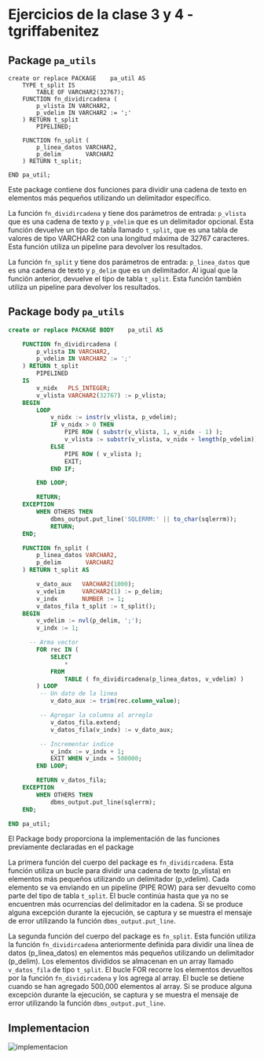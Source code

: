 # Ejercicios de la clase 3 y 4 - tgriffabenitez

## Package `pa_utils`
```slq
create or replace PACKAGE    pa_util AS
    TYPE t_split IS
        TABLE OF VARCHAR2(32767);
    FUNCTION fn_dividircadena (
        p_vlista IN VARCHAR2,
        p_vdelim IN VARCHAR2 := ';'
    ) RETURN t_split
        PIPELINED;

    FUNCTION fn_split (
        p_linea_datos VARCHAR2,
        p_delim       VARCHAR2
    ) RETURN t_split;

END pa_util;
```
Este package contiene dos funciones para dividir una cadena de texto en elementos más pequeños utilizando un delimitador específico.

La función `fn_dividircadena` y tiene dos parámetros de entrada: `p_vlista` que es una cadena de texto y `p_vdelim` que es un delimitador opcional. Esta función devuelve un tipo de tabla llamado `t_split`, que es una tabla de valores de tipo VARCHAR2 con una longitud máxima de 32767 caracteres. Esta función utiliza un pipeline para devolver los resultados.

La función `fn_split` y tiene dos parámetros de entrada: `p_linea_datos` que es una cadena de texto y `p_delim` que es un delimitador. Al igual que la función anterior, devuelve el tipo de tabla `t_split`. Esta función también utiliza un pipeline para devolver los resultados.

## Package body `pa_utils`
```sql
create or replace PACKAGE BODY    pa_util AS

    FUNCTION fn_dividircadena (
        p_vlista IN VARCHAR2,
        p_vdelim IN VARCHAR2 := ';'
    ) RETURN t_split
        PIPELINED
    IS
        v_nidx   PLS_INTEGER;
        v_vlista VARCHAR2(32767) := p_vlista;
    BEGIN
        LOOP
            v_nidx := instr(v_vlista, p_vdelim);
            IF v_nidx > 0 THEN
                PIPE ROW ( substr(v_vlista, 1, v_nidx - 1) );
                v_vlista := substr(v_vlista, v_nidx + length(p_vdelim));
            ELSE
                PIPE ROW ( v_vlista );
                EXIT;
            END IF;

        END LOOP;

        RETURN;
    EXCEPTION
        WHEN OTHERS THEN
            dbms_output.put_line('SQLERRM:' || to_char(sqlerrm));
            RETURN;
    END;

    FUNCTION fn_split (
        p_linea_datos VARCHAR2,
        p_delim       VARCHAR2
    ) RETURN t_split AS

        v_dato_aux   VARCHAR2(1000);
        v_vdelim     VARCHAR2(1) := p_delim;
        v_indx       NUMBER := 1;
        v_datos_fila t_split := t_split();
    BEGIN
        v_vdelim := nvl(p_delim, ';');
        v_indx := 1;

      -- Arma vector
        FOR rec IN (
            SELECT
                *
            FROM
                TABLE ( fn_dividircadena(p_linea_datos, v_vdelim) )
        ) LOOP
         -- Un dato de la linea
            v_dato_aux := trim(rec.column_value);

         -- Agregar la columna al arreglo
            v_datos_fila.extend;
            v_datos_fila(v_indx) := v_dato_aux;

         -- Incrementar indice
            v_indx := v_indx + 1;
            EXIT WHEN v_indx = 500000;
        END LOOP;

        RETURN v_datos_fila;
    EXCEPTION
        WHEN OTHERS THEN
            dbms_output.put_line(sqlerrm);
    END;

END pa_util;
```

El Package body proporciona la implementación de las funciones previamente declaradas en el package

La primera función del cuerpo del package es `fn_dividircadena`. Esta función utiliza un bucle para dividir una cadena de texto (p_vlista) en elementos más pequeños utilizando un delimitador (p_vdelim). Cada elemento se va enviando en un pipeline (PIPE ROW) para ser devuelto como parte del tipo de tabla `t_split`. El bucle continúa hasta que ya no se encuentren más ocurrencias del delimitador en la cadena. Si se produce alguna excepción durante la ejecución, se captura y se muestra el mensaje de error utilizando la función `dbms_output.put_line`.

La segunda función del cuerpo del package es `fn_split`. Esta función utiliza la función `fn_dividircadena` anteriormente definida para dividir una línea de datos (p_linea_datos) en elementos más pequeños utilizando un delimitador (p_delim). Los elementos divididos se almacenan en un array llamado `v_datos_fila` de tipo `t_split`. El bucle FOR recorre los elementos devueltos por la función `fn_dividircadena` y los agrega al array. El bucle se detiene cuando se han agregado 500,000 elementos al array. Si se produce alguna excepción durante la ejecución, se captura y se muestra el mensaje de error utilizando la función `dbms_output.put_line`.

## Implementacion
![implementacion](implementacion.png)